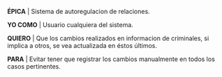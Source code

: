 ﻿**ÉPICA** | Sistema de autoregulacion de relaciones.

 **YO COMO** | Usuario cualquiera del sistema.  
 
**QUIERO** | Que los cambios realizados en informacion de criminales, si implica a otros, se vea actualizada en éstos últimos.  

**PARA** | Evitar tener que registrar los cambios manualmente en todos los casos pertinentes.  

